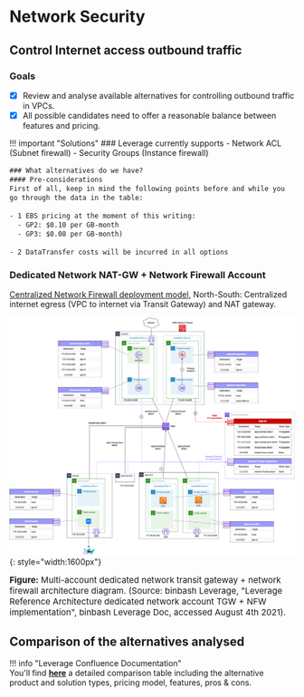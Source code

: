 # Network Security 
## Control Internet access outbound traffic

### Goals
- [x] Review and analyse available alternatives for controlling outbound traffic in VPCs.
- [x] All possible candidates need to offer a reasonable balance between features and pricing.

!!! important "Solutions"
    ### Leverage currently supports 
    - Network ACL (Subnet firewall)
    - Security Groups (Instance firewall)
    
    ### What alternatives do we have?
    #### Pre-considerations
    First of all, keep in mind the following points before and while you go through the data in the table:
    
    - 1 EBS pricing at the moment of this writing:
      - GP2: $0.10 per GB-month
      - GP3: $0.08 per GB-month)
    
    - 2 DataTransfer costs will be incurred in all options


### Dedicated Network NAT-GW + Network Firewall Account

[Centralized Network Firewall deployment model](https://aws.amazon.com/blogs/networking-and-content-delivery/deployment-models-for-aws-network-firewall/),
North-South: Centralized internet egress (VPC to internet via Transit Gateway) and NAT gateway.

![leverage-aws-tgw](/assets/images/diagrams/aws-tgw-nfw.png "Leverage"){: style="width:1600px"}
<figcaption style="font-size:15px">
<b>Figure:</b> Multi-account dedicated network transit gateway + network firewall architecture diagram.
(Source: binbash Leverage,
"Leverage Reference Architecture dedicated network account TGW + NFW implementation",
binbash Leverage Doc, accessed August 4th 2021).
</figcaption>

## Comparison of the alternatives analysed

!!! info "Leverage Confluence Documentation"    
    You'll find [**here**](https://binbash.atlassian.net/wiki/external/1782644772/NmVhZjliOWRiMWJjNGU0MGExNmQ0Zjc3M2NiYTgzYmQ?atlOrigin=eyJpIjoiZjc2M2I5YmM1OWJmNGUxN2E0OWZlMDkzZGViNzJjMmQiLCJwIjoiYyJ9) 
    a detailed comparison table including the alternative product and solution types, pricing model, features, pros & cons.